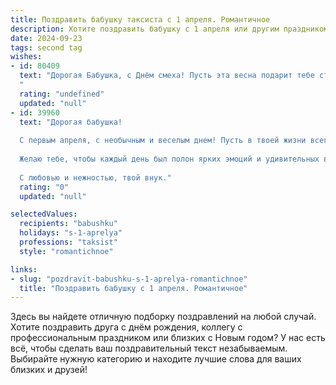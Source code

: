 ```yaml
---
title: Поздравить бабушку таксиста с 1 апреля. Романтичное
description: Хотите поздравить бабушку с 1 апреля или другим праздником? Наш ИИ создаст незабываемое поздравление, а вы обязательно выделитесь среди других.  
date: 2024-09-23
tags: second tag
wishes:
- id: 80409
  text: "Дорогая Бабушка, с Днём смеха! Пусть эта весна подарит тебе столько ярких моментов, сколько маршрутов проехал твой автомобиль. Желаю тебе, чтобы каждая поездка была такой же лёгкой и приятной, как твои объятия.
  "
  rating: "undefined"
  updated: "null"
- id: 39960
  text: "Дорогая бабушка!
  
  С первым апреля, с необычным и веселым днем! Пусть в твоей жизни всегда будет место для радости и улыбок, как в нашем пути к счастью, который ты помогаешь прокладывать своим опытом и мудростью. Как таксист, ты знаешь, как важно уметь находить правильный маршрут, и я благодарен тебе за то, что ты всегда показываешь мне верное направление.
  
  Желаю тебе, чтобы каждый день был полон ярких эмоций и удивительных встреч, а заботы и преграды обходились стороной. Пусть в твоем сердце всегда цветут цветы любви и гармонии, а каждое утро начинается с приятных сюрпризов.
  
  С любовью и нежностью, твой внук."
  rating: "0"
  updated: "null"

selectedValues:
  recipients: "babushku"
  holidays: "s-1-aprelya"
  professions: "taksist"
  style: "romantichnoe"

links:
- slug: "pozdravit-babushku-s-1-aprelya-romantichnoe"
  title: "Поздравить бабушку с 1 апреля. Романтичное"
---
```


Здесь вы найдете отличную подборку поздравлений на любой случай. 
Хотите поздравить друга с днём рождения, коллегу с профессиональным праздником или близких с Новым годом? У нас есть всё, чтобы сделать ваш поздравительный текст незабываемым. Выбирайте нужную категорию и находите лучшие слова для ваших близких и друзей!
